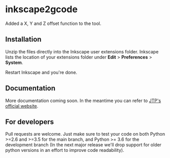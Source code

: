 # inkscape2gcode

Added a X, Y and Z offset function to the tool.


## Installation

Unzip the files directly into the Inkscape user extensions folder. Inkscape lists the location of your extensions folder under **Edit** > **Preferences** > **System**.

Restart Inkscape and you're done.

## Documentation

More documentation coming soon. In the meantime you can refer to [JTP's official website](https://jtechphotonics.com/?page_id=2012).

## For developers

Pull requests are welcome. Just make sure to test your code on both Python >=2.6 and >=3.5 for the main branch, and Python >= 3.6 for the development branch (In the next major release we'll drop support for older python versions in an effort to improve code readability).


